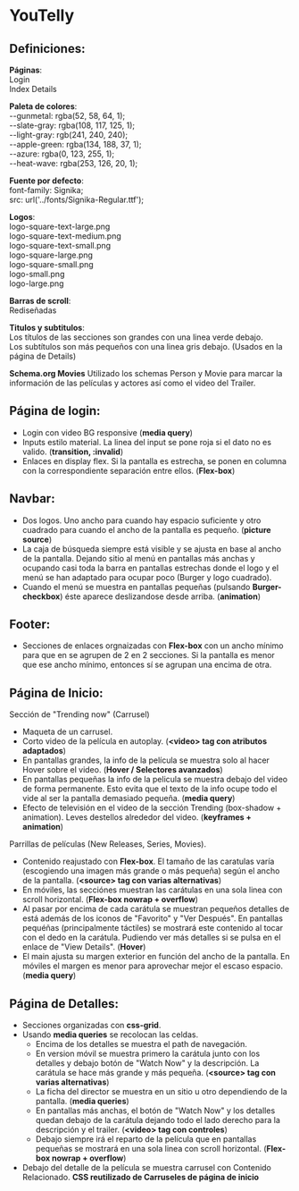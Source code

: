# YouTelly

## Definiciones:  
  
  **Páginas**:  
    Login        
    Index
    Details    
  
  **Paleta de colores**:  
    --gunmetal: rgba(52, 58, 64, 1);  
    --slate-gray: rgba(108, 117, 125, 1);  
    --light-gray: rgb(241, 240, 240);  
    --apple-green: rgba(134, 188, 37, 1);  
    --azure: rgba(0, 123, 255, 1);      
    --heat-wave: rgba(253, 126, 20, 1);      
  
  **Fuente por defecto**:  
    font-family: Signika;  
    src: url('../fonts/Signika-Regular.ttf');  
  
  **Logos**:  
    logo-square-text-large.png  
    logo-square-text-medium.png  
    logo-square-text-small.png  
    logo-square-large.png  
    logo-square-small.png  
    logo-small.png  
    logo-large.png  
   
  **Barras de scroll**:  
    Rediseñadas  
  
  **Titulos y subtitulos**:  
    Los títulos de las secciones son grandes con una linea verde debajo.  
    Los subtítulos son más pequeños con una linea gris debajo. (Usados en la página de Details)  
    
  **Schema.org Movies**
    Utilizado los schemas Person y Movie para marcar la información de las películas y actores así como el video del Trailer.  

## Página de login:  
  - Login con video BG responsive (**media query**)  
  - Inputs estilo material. La linea del input se pone roja si el dato no es valido. (**transition, :invalid**)  
  - Enlaces <a> en display flex. Si la pantalla es estrecha, se ponen en columna con la correspondiente separación entre ellos. (**Flex-box**)  
  
## Navbar: 
 - Dos logos. Uno ancho para cuando hay espacio suficiente y otro cuadrado para cuando el ancho de la pantalla es pequeño. (**picture source**)  
 - La caja de búsqueda siempre está visible y se ajusta en base al ancho de la pantalla. Dejando sitio al menú en pantallas más anchas y ocupando casi toda la barra en pantallas estrechas donde el logo y el menú se han adaptado para ocupar poco (Burger y logo cuadrado).  
 - Cuando el menú se muestra en pantallas pequeñas (pulsando **Burger-checkbox**) éste aparece deslizandose desde arriba. (**animation**)  

## Footer:  
  - Secciones de enlaces orgnaizadas con **Flex-box** con un ancho mínimo para que en se agrupen de 2 en 2 secciones. Si la pantalla es menor que ese ancho mínimo, entonces sí se agrupan una encima de otra.  
    
## Página de Inicio:    
  Sección de "Trending now" (Carrusel)  
  - Maqueta de un carrusel.  
  - Corto video de la película en autoplay. (**&lt;video&gt; tag con atributos adaptados**)  
  - En pantallas grandes, la info de la película se muestra solo al hacer Hover sobre el video.  (**Hover / Selectores avanzados**)  
  - En pantallas pequeñas la info de la pelicula se muestra debajo del video de forma permanente. Esto evita que el texto de la info ocupe todo el vide al ser la pantalla demasiado pequeña. (**media query**)  
  - Efecto de televisión en el video de la sección Trending (box-shadow + animation). Leves destellos alrededor del video. (**keyframes + animation**)  
  
  Parrillas de películas (New Releases, Series, Movies).  
  - Contenido reajustado con **Flex-box**. El tamaño de las caratulas varía (escogiendo una imagen más grande o más pequeña) según el ancho de la pantalla. (**&lt;source&gt; tag con varias alternativas**)  
  - En móviles, las secciónes muestran las carátulas en una sola linea con scroll horizontal. (**Flex-box nowrap + overflow**) 
  - Al pasar por encima de cada carátula se muestran pequeños detalles de está además de los iconos de "Favorito" y "Ver Después". En pantallas pequéñas (principalmente táctiles) se mostrará este contenido al tocar con el dedo en la carátula. Pudiendo ver más detalles si se pulsa en el enlace de "View Details".  (**Hover**)  
  - El main ajusta su margen exterior en función del ancho de la pantalla. En móviles el margen es menor para aprovechar mejor el escaso espacio. (**media query**)  
  
## Página de Detalles:  
  - Secciones organizadas con **css-grid**.  
  - Usando **media queries** se recolocan las celdas.  
    - Encima de los detalles se muestra el path de navegación.  
    - En version móvil se muestra primero la carátula junto con los detalles y debajo botón de "Watch Now" y la descripción. La carátula se hace más grande y más pequeña. (**&lt;source&gt; tag con varias alternativas**)  
    - La ficha del director se muestra en un sitio u otro dependiendo de la pantalla. (**media queries**)  
    - En pantallas más anchas, el botón de "Watch Now" y los detalles quedan debajo de la carátula dejando todo el lado derecho para la descripción y el trailer. (**&lt;video&gt; tag con controles**)  
    - Debajo siempre irá el reparto de la película que en pantallas pequeñas se mostrará en una sola linea con scroll horizontal. (**Flex-box nowrap + overflow**)
  - Debajo del detalle de la película se muestra carrusel con Contenido Relacionado. **CSS reutilizado de Carruseles de página de inicio**  


